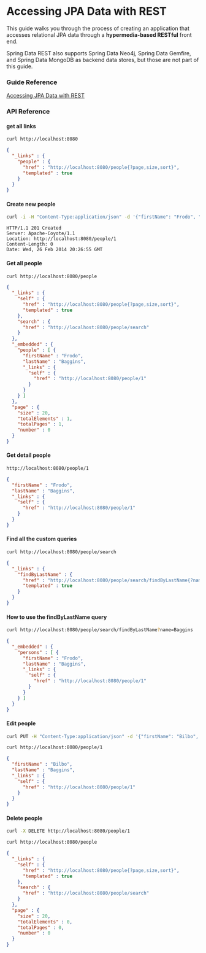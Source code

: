 # Accessing JPA Data with REST
This guide walks you through the process of creating an application that accesses relational JPA data through a **hypermedia-based RESTful** front end.

Spring Data REST also supports Spring Data Neo4j, Spring Data Gemfire, and Spring Data MongoDB as backend data stores, but those are not part of this guide.

### Guide Reference
[Accessing JPA Data with REST](https://spring.io/guides/gs/accessing-data-rest)

### API Reference

#### get all links
```bash
curl http://localhost:8080
```
```json
{
  "_links" : {
    "people" : {
      "href" : "http://localhost:8080/people{?page,size,sort}",
      "templated" : true
    }
  }
}
```

#### Create new people
```bash
curl -i -H "Content-Type:application/json" -d '{"firstName": "Frodo", "lastName": "Baggins"}' http://localhost:8080/people
```
```text
HTTP/1.1 201 Created
Server: Apache-Coyote/1.1
Location: http://localhost:8080/people/1
Content-Length: 0
Date: Wed, 26 Feb 2014 20:26:55 GMT
```

#### Get all people
```bash
curl http://localhost:8080/people
```
```json
{
  "_links" : {
    "self" : {
      "href" : "http://localhost:8080/people{?page,size,sort}",
      "templated" : true
    },
    "search" : {
      "href" : "http://localhost:8080/people/search"
    }
  },
  "_embedded" : {
    "people" : [ {
      "firstName" : "Frodo",
      "lastName" : "Baggins",
      "_links" : {
        "self" : {
          "href" : "http://localhost:8080/people/1"
        }
      }
    } ]
  },
  "page" : {
    "size" : 20,
    "totalElements" : 1,
    "totalPages" : 1,
    "number" : 0
  }
}
```

#### Get detail people
```bash
http://localhost:8080/people/1
```
```json
{
  "firstName" : "Frodo",
  "lastName" : "Baggins",
  "_links" : {
    "self" : {
      "href" : "http://localhost:8080/people/1"
    }
  }
}
```

#### Find all the custom queries
```bash
curl http://localhost:8080/people/search
```
```json
{
  "_links" : {
    "findByLastName" : {
      "href" : "http://localhost:8080/people/search/findByLastName{?name}",
      "templated" : true
    }
  }
}
```

#### How to use the findByLastName query
```bash
curl http://localhost:8080/people/search/findByLastName?name=Baggins
```
```json
{
  "_embedded" : {
    "persons" : [ {
      "firstName" : "Frodo",
      "lastName" : "Baggins",
      "_links" : {
        "self" : {
          "href" : "http://localhost:8080/people/1"
        }
      }
    } ]
  }
}
```

#### Edit people
```bash
curl PUT -H "Content-Type:application/json" -d '{"firstName": "Bilbo", "lastName": "Baggins"}' http://localhost:8080/people/1
```
```bash
curl http://localhost:8080/people/1
```
```json
{
  "firstName" : "Bilbo",
  "lastName" : "Baggins",
  "_links" : {
    "self" : {
      "href" : "http://localhost:8080/people/1"
    }
  }
}
```

#### Delete people
```bash
curl -X DELETE http://localhost:8080/people/1
```
```bash
curl http://localhost:8080/people
```
```json
{
  "_links" : {
    "self" : {
      "href" : "http://localhost:8080/people{?page,size,sort}",
      "templated" : true
    },
    "search" : {
      "href" : "http://localhost:8080/people/search"
    }
  },
  "page" : {
    "size" : 20,
    "totalElements" : 0,
    "totalPages" : 0,
    "number" : 0
  }
}
```
